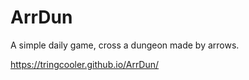 # ArrDun

A simple daily game, cross a dungeon made by arrows.

https://tringcooler.github.io/ArrDun/
